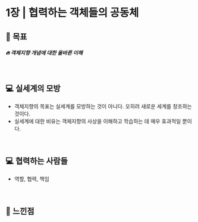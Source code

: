 # 1장 | 협력하는 객체들의 공동체

## 🚩 목표

##### 🔥 객체지향 개념에 대한 올바른 이해

<br>

## 💻 실세계의 모방

- 객체지향의 목표는 실세계를 모방하는 것이 아니다. 오히려 새로운 세계를 창조하는 것이다.
- 실세계에 대한 비유는 객체지향의 사상을 이해하고 학습하는 데 매우 효과적일 뿐이다.

<br>

## 💻 협력하는 사람들

- 역할, 협력, 책임

<br>

## 📝 느낀점
